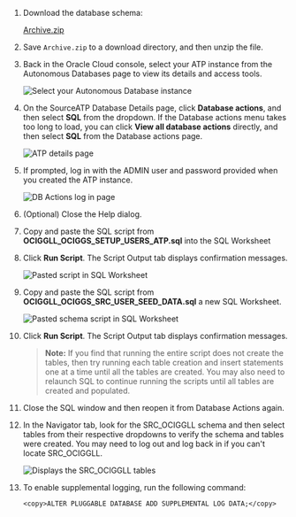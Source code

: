 <!--
    {
        "name":"Load the ATP schema",
        "description":"Load the ATP schema"
    }
-->
1.  Download the database schema:

    [Archive.zip](https://c4u04.objectstorage.us-ashburn-1.oci.customer-oci.com/p/EcTjWk2IuZPZeNnD_fYMcgUhdNDIDA6rt9gaFj_WZMiL7VvxPBNMY60837hu5hga/n/c4u04/b/livelabsfiles/o/data-management-library-files/Archive.zip)

2.  Save `Archive.zip` to a download directory, and then unzip the file.

3.  Back in the Oracle Cloud console, select your ATP instance from the Autonomous Databases page to view its details and access tools.

    ![Select your Autonomous Database instance](https://oracle-livelabs.github.io/goldengate/ggs-common/adb/images/03-03-atp.png " ")

4.  On the SourceATP Database Details page, click **Database actions**, and then select **SQL** from the dropdown. If the Database actions menu takes too long to load, you can click **View all database actions** directly, and then select **SQL** from the Database actions page.

    ![ATP details page](https://oracle-livelabs.github.io/goldengate/ggs-common/adb/images//03-04-dbdetails.png)

5.  If prompted, log in with the ADMIN user and password provided when you created the ATP instance.

    ![DB Actions log in page](https://oracle-livelabs.github.io/goldengate/ggs-common/adb/images/03-05-login.png " ")

6.  (Optional) Close the Help dialog.

7.  Copy and paste the SQL script from **OCIGGLL\_OCIGGS\_SETUP\_USERS\_ATP.sql** into the SQL Worksheet

8.  Click **Run Script**. The Script Output tab displays confirmation messages.

    ![Pasted script in SQL Worksheet](https://oracle-livelabs.github.io/goldengate/ggs-common/adb/images/03-08-atp-sql.png " ")

9. Copy and paste the SQL script from **OCIGGLL\_OCIGGS\_SRC\_USER\_SEED\_DATA.sql** a new SQL Worksheet.

    ![Pasted schema script in SQL Worksheet](https://oracle-livelabs.github.io/goldengate/ggs-common/adb/images/03-10-atp-schema.png " ")

10. Click **Run Script**. The Script Output tab displays confirmation messages.

	> **Note:** If you find that running the entire script does not create the tables, then try running each table creation and insert statements one at a time until all the tables are created. You may also need to relaunch SQL to continue running the scripts until all tables are created and populated.

11. Close the SQL window and then reopen it from Database Actions again.

12. In the Navigator tab, look for the SRC\_OCIGGLL schema and then select tables from their respective dropdowns to verify the schema and tables were created. You may need to log out and log back in if you can't locate SRC\_OCIGGLL.

    ![Displays the SRC\_OCIGGLL tables](https://oracle-livelabs.github.io/goldengate/ggs-common/adb/images/03-11-verify.png " ")

13. To enable supplemental logging, run the following command:

    ```
    <copy>ALTER PLUGGABLE DATABASE ADD SUPPLEMENTAL LOG DATA;</copy>
    ```